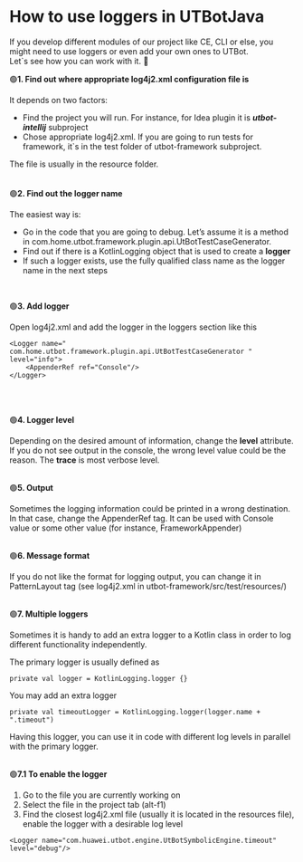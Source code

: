 # How to use loggers in UTBotJava

If you develop different modules of our project like CE, CLI or else, you might need to use loggers or even add your own ones to UTBot. 
<br/> Let\`s see how you can work with it. 🙂

🟢**1. Find out where appropriate log4j2.xml configuration file is**

It depends on two factors:

- Find the project you will run. For instance, for Idea plugin it is **_utbot-intellij_** subproject
- Chose appropriate log4j2.xml. If you are going to run tests for framework, it\`s in the test folder of utbot-framework subproject.

The file is usually in the resource folder. 
<br/>
<br/>
<br/>
🟢**2. Find out the logger name**

The easiest way is:

- Go in the code that you are going to debug. Let’s assume it is a method in com.home.utbot.framework.plugin.api.UtBotTestCaseGenerator.
- Find out if there is a KotlinLogging object that is used to create a **logger**
- If such a logger exists, use the fully qualified class name as the logger name in the next steps
<br/>

🟢**3. Add logger**

Open log4j2.xml and add the logger in the loggers section like this

```
<Logger name=" com.home.utbot.framework.plugin.api.UtBotTestCaseGenerator " level="info">
    <AppenderRef ref="Console"/>
</Logger>
```
<br/>
<br/>

🟢**4. Logger level**

Depending on the desired amount of information, change the **level** attribute. If you do not see output in the console, the wrong level value could be the reason. The **trace** is most verbose level. 
<br/>
<br/>

🟢**5. Output**

Sometimes the logging information could be printed in a wrong destination. In that case, change the AppenderRef tag. It can be used with Console value or some other value (for instance, FrameworkAppender) 
<br/>
<br/>

🟢**6. Message format**

If you do not like the format for logging output, you can change it in PatternLayout tag (see log4j2.xml in utbot-framework/src/test/resources/) 
<br/>
<br/>

🟢**7. Multiple loggers**

Sometimes it is handy to add an extra logger to a Kotlin class in order to log different functionality independently. 

The primary logger is usually defined as 

`private val logger = KotlinLogging.logger {} `


You may add an extra logger 

`private val timeoutLogger = KotlinLogging.logger(logger.name + ".timeout") `


Having this logger, you can use it in code with different log levels in parallel with the primary logger.
<br/>
<br/>

🟢**7.1 To enable the logger**

1. Go to the file you are currently working on
2. Select the file in the project tab (alt-f1)
3. Find the closest log4j2.xml file (usually it is located in the resources file), enable the logger with a desirable log level
 

`<Logger name="com.huawei.utbot.engine.UtBotSymbolicEngine.timeout" level="debug"/>`


